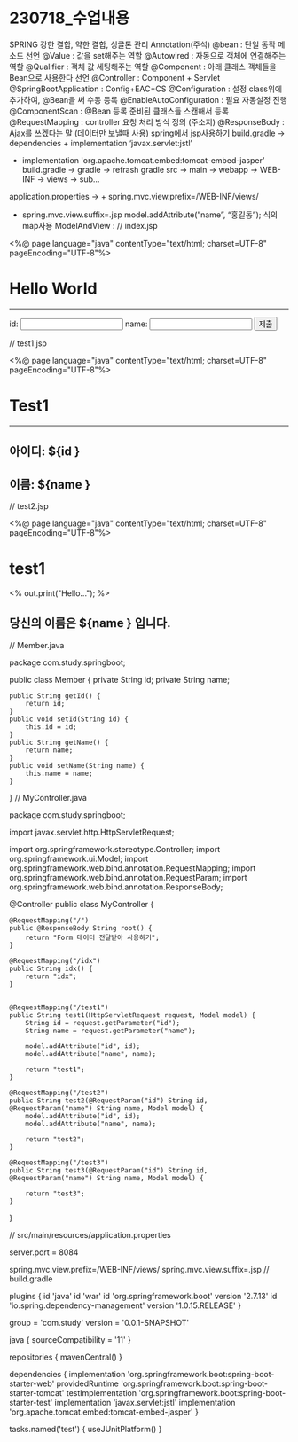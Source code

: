 # 230718_수업내용

SPRING
강한 결합, 약한 결합, 싱글톤 관리
Annotation(주석)
@bean : 단일 동작 메소드 선언
@Value : 값을 set해주는 역할
@Autowired : 자동으로 객체에 연결해주는 역할
@Qualifier : 객체 값 세팅해주는 역할
@Component : 아래 클래스 객체들을 Bean으로 사용한다 선언
@Controller : Component + Servlet
@SpringBootApplication : Config+EAC+CS
@Configuration : 설정 class위에 추가하여, @Bean을 써 수동 등록
@EnableAutoConfiguration : 필요 자동설정 진행
@ComponentScan : @Bean 등록 준비된 클래스들 스캔해서 등록
@RequestMapping : controller 요청 처리 방식 정의 (주소지)
@ResponseBody : Ajax를 쓰겠다는 말 (데이터만 보낼때 사용)
spring에서 jsp사용하기
build.gradle → dependencies + implementation ‘javax.servlet:jstl’
+ implementation 'org.apache.tomcat.embed:tomcat-embed-jasper’
build.gradle → gradle → refrash gradle
src → main → webapp → WEB-INF → views → sub…


application.properties → + spring.mvc.view.prefix=/WEB-INF/views/
+ spring.mvc.view.suffix=.jsp
model.addAttribute(”name”, “홍길동”); 식의 map사용
ModelAndView :
// index.jsp

<%@ page language="java" contentType="text/html; charset=UTF-8"
    pageEncoding="UTF-8"%>
<!DOCTYPE html>
<html>
<head>
<meta charset="UTF-8">
<title>Index</title>
</head>
<body>
	<h1>Hello World</h1>
	<hr>
	<form action="test2" method="get">
		id: <input type="text" name="id" />
		name: <input type="text" name="name" />
		<input type="submit" value="제출" />
	</form>
</body>
</html>
// test1.jsp

<%@ page language="java" contentType="text/html; charset=UTF-8"
    pageEncoding="UTF-8"%>
<!DOCTYPE html>
<html>
<head>
<meta charset="UTF-8">
<title>Test1</title>
</head>
<body>
	<h1>Test1</h1>
	<hr>
	<h2>아이디: ${id } </h2>
	<h2>이름: ${name } </h2>
</body>
</html>
// test2.jsp

<%@ page language="java" contentType="text/html; charset=UTF-8"
    pageEncoding="UTF-8"%>
<!DOCTYPE html>
<html>
<head>
<meta charset="UTF-8">
<title>Test1</title>
</head>
<body>
	<h1>test1</h1>
	<%
		out.print("Hello...");
	%>
	<h2>당신의 이름은 ${name } 입니다.</h2>
</body>
</html>
// Member.java

package com.study.springboot;

public class Member {
	private String id;
	private String name;
	
	public String getId() {
		return id;
	}
	public void setId(String id) {
		this.id = id;
	}
	public String getName() {
		return name;
	}
	public void setName(String name) {
		this.name = name;
	}
}
// MyController.java

package com.study.springboot;

import javax.servlet.http.HttpServletRequest;

import org.springframework.stereotype.Controller;
import org.springframework.ui.Model;
import org.springframework.web.bind.annotation.RequestMapping;
import org.springframework.web.bind.annotation.RequestParam;
import org.springframework.web.bind.annotation.ResponseBody;

@Controller
public class MyController {
	
	@RequestMapping("/")
	public @ResponseBody String root() {
		return "Form 데이터 전달받아 사용하기";
	}
	
	@RequestMapping("/idx")
	public String idx() {
		return "idx";
	}
	
	
	@RequestMapping("/test1")
	public String test1(HttpServletRequest request, Model model) {
		String id = request.getParameter("id");
		String name = request.getParameter("name");
				
		model.addAttribute("id", id);
		model.addAttribute("name", name);
		
		return "test1";
	}
	
	@RequestMapping("/test2")
	public String test2(@RequestParam("id") String id, @RequestParam("name") String name, Model model) {
		model.addAttribute("id", id);
		model.addAttribute("name", name);
		
		return "test2";
	}
	
	@RequestMapping("/test3")
	public String test3(@RequestParam("id") String id, @RequestParam("name") String name, Model model) {
		
		return "test3";
	}
	
	
}

// src/main/resources/application.properties

server.port = 8084

spring.mvc.view.prefix=/WEB-INF/views/
spring.mvc.view.suffix=.jsp
// build.gradle

plugins {
	id 'java'
	id 'war'
	id 'org.springframework.boot' version '2.7.13'
	id 'io.spring.dependency-management' version '1.0.15.RELEASE'
}

group = 'com.study'
version = '0.0.1-SNAPSHOT'

java {
	sourceCompatibility = '11'
}

repositories {
	mavenCentral()
}

dependencies {
	implementation 'org.springframework.boot:spring-boot-starter-web'
	providedRuntime 'org.springframework.boot:spring-boot-starter-tomcat'
	testImplementation 'org.springframework.boot:spring-boot-starter-test'
	implementation 'javax.servlet:jstl'
	implementation 'org.apache.tomcat.embed:tomcat-embed-jasper'
}

tasks.named('test') {
	useJUnitPlatform()
}


